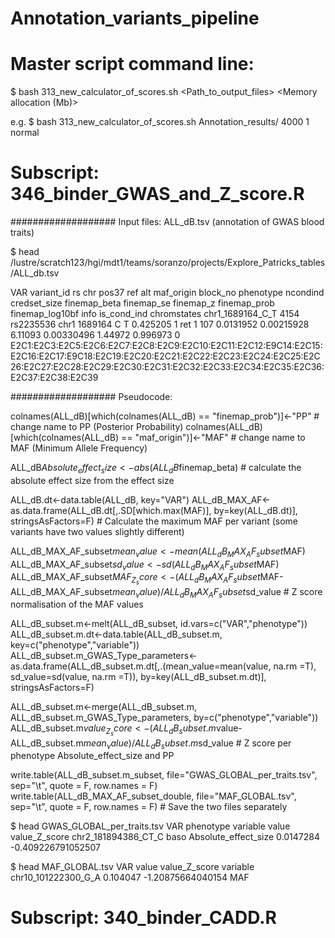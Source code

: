 # Annotation_variants_pipeline


#  Master script command line:

$ bash 313_new_calculator_of_scores.sh <Path_to_output_files> <Memory allocation (Mb)> <Processors> <queue>

e.g. $ bash 313_new_calculator_of_scores.sh Annotation_results/ 4000 1 normal


# Subscript: 346_binder_GWAS_and_Z_score.R 

################### Input files: ALL_dB.tsv (annotation of GWAS blood traits)

$ head /lustre/scratch123/hgi/mdt1/teams/soranzo/projects/Explore_Patricks_tables/ALL_db.tsv

VAR     variant_id      rs      chr     pos37   ref     alt     maf_origin      block_no        phenotype       ncondind        credset_size    finemap_beta    finemap_se      finemap_z       finemap_prob    finemap_log10bf info    is_cond_ind     chromstates
chr1_1689164_C_T        4154    rs2235536       chr1    1689164 C       T       0.425205        1       ret     1       107     0.0131952       0.00215928      6.11093 0.00330496      1.44972 0.996973        0       E2C1:E2C3:E2C5:E2C6:E2C7:E2C8:E2C9:E2C10:E2C11:E2C12:E9C14:E2C15:E2C16:E2C17:E9C18:E2C19:E2C20:E2C21:E2C22:E2C23:E2C24:E2C25:E2C26:E2C27:E2C28:E2C29:E2C30:E2C31:E2C32:E2C33:E2C34:E2C35:E2C36:E2C37:E2C38:E2C39

################### Pseudocode:

colnames(ALL_dB)[which(colnames(ALL_dB) == "finemap_prob")]<-"PP" # change name to PP (Posterior Probability)
colnames(ALL_dB)[which(colnames(ALL_dB) == "maf_origin")]<-"MAF" # change name to MAF (Minimum Allele Frequency)

ALL_dB$Absolute_effect_size<-abs(ALL_dB$finemap_beta) # calculate the absolute effect size from the effect size

ALL_dB.dt<-data.table(ALL_dB, key="VAR")
ALL_dB_MAX_AF<-as.data.frame(ALL_dB.dt[,.SD[which.max(MAF)], by=key(ALL_dB.dt)], stringsAsFactors=F) # Calculate the maximum MAF per variant (some variants have two values slightly different)

ALL_dB_MAX_AF_subset$mean_value<-mean(ALL_dB_MAX_AF_subset$MAF)
ALL_dB_MAX_AF_subset$sd_value<-sd(ALL_dB_MAX_AF_subset$MAF)
ALL_dB_MAX_AF_subset$MAF_Z_score<-(ALL_dB_MAX_AF_subset$MAF-ALL_dB_MAX_AF_subset$mean_value)/ALL_dB_MAX_AF_subset$sd_value # Z score normalisation of the MAF values

ALL_dB_subset.m<-melt(ALL_dB_subset, id.vars=c("VAR","phenotype"))
ALL_dB_subset.m.dt<-data.table(ALL_dB_subset.m, key=c("phenotype","variable"))
ALL_dB_subset.m_GWAS_Type_parameters<-as.data.frame(ALL_dB_subset.m.dt[,.(mean_value=mean(value, na.rm =T),
sd_value=sd(value, na.rm =T)),
by=key(ALL_dB_subset.m.dt)], stringsAsFactors=F)

ALL_dB_subset.m<-merge(ALL_dB_subset.m,
ALL_dB_subset.m_GWAS_Type_parameters,
by=c("phenotype","variable"))
ALL_dB_subset.m$value_Z_score<-(ALL_dB_subset.m$value-ALL_dB_subset.m$mean_value)/ALL_dB_subset.m$sd_value # Z score per phenotype Absolute_effect_size and PP 

write.table(ALL_dB_subset.m_subset, file="GWAS_GLOBAL_per_traits.tsv", sep="\t", quote = F, row.names = F)
write.table(ALL_dB_MAX_AF_subset_double, file="MAF_GLOBAL.tsv", sep="\t", quote = F, row.names = F) # Save the two files separately

$ head GWAS_GLOBAL_per_traits.tsv
VAR     phenotype       variable        value   value_Z_score
chr2_181894386_CT_C     baso    Absolute_effect_size    0.0147284       -0.409226791052507

$ head MAF_GLOBAL.tsv
VAR     value   value_Z_score   variable
chr10_101222300_G_A     0.104047        -1.20875664040154       MAF

# Subscript: 340_binder_CADD.R 




